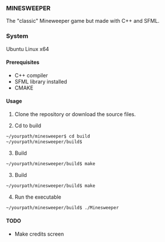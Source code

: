 ### MINESWEEPER

The "classic" Mineweeper game but made with C++ and SFML.

### System

Ubuntu Linux x64

#### Prerequisites

- C++ compiler
- SFML library installed
- CMAKE

#### Usage

1. Clone the repository or download the source files.

2. Cd to build

```bash
~/yourpath/minesweeper$ cd build
~/yourpath/minesweeper/build$
```

3. Build

```bash
~/yourpath/minesweeper/build$ make
```

3. Build

```bash
~/yourpath/minesweeper/build$ make
```

4. Run the executable 

```bash
~/yourpath/minesweeper/build$ ./Minesweeper
```

#### TODO

- Make credits screen